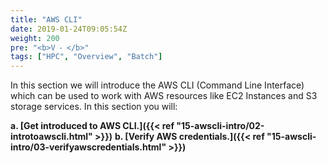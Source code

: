 ```yaml
---
title: "AWS CLI"
date: 2019-01-24T09:05:54Z
weight: 200
pre: "<b>V ⁃ </b>"
tags: ["HPC", "Overview", "Batch"]
---
```


In this section we will introduce the AWS CLI (Command Line Interface) which can be used to work with AWS resources like EC2 Instances and S3 storage services. In this section you will:

**a.	[Get introduced to AWS CLI.]({{< ref "15-awscli-intro/02-introtoawscli.html" >}})**
**b.	[Verify AWS credentials.]({{< ref "15-awscli-intro/03-verifyawscredentials.html" >}})**
